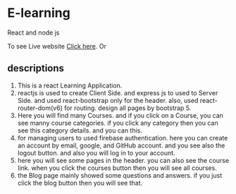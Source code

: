 # E-learning
React and node js

To see Live website [Click here]().
Or


## descriptions
1. This is a react Learning Application.
2.  reactjs is used to create Client Side. and express js to used to Server Side.  and used react-bootstrap only for the header. also, used react-router-dom(v6)  for routing. design all pages by bootstrap 5.
3. Here you will find many Courses. and if you click on a Course, you can see manny course categories. if you click any category then you can see this category details. and you can this.
4. for managing users to used firebase authentication. here you can create an account by email, google, and GitHub account. and you see also the logout button. and also you will log in to your account.
5. here you will see some pages in the header. you can also see the course link. when you click the courses button then you will see all courses.
6. the  Blog page mainly showed some questions and answers. if you just click the blog button then you will see that.
